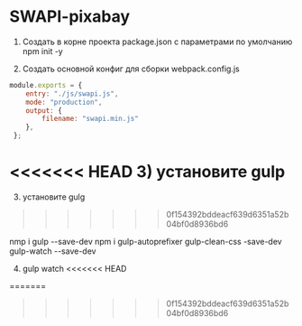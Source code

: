# SWAPI-pixabay


1) Создать в корне проекта package.json с параметрами по умолчанию
npm init -y

2) Создать основной конфиг для сборки  webpack.config.js
```javascript
module.exports = {
    entry: "./js/swapi.js",
    mode: "production",
    output: {
        filename: "swapi.min.js"
    },
 };
```
<<<<<<< HEAD
3) установите gulp
=======
3) установите gulg
>>>>>>> 0f154392bddeacf639d6351a52b04bf0d8936bd6

nmp i gulp --save-dev
npm i gulp-autoprefixer gulp-clean-css -save-dev gulp-watch --save-dev

4) gulp watch
<<<<<<< HEAD

=======
>>>>>>> 0f154392bddeacf639d6351a52b04bf0d8936bd6
